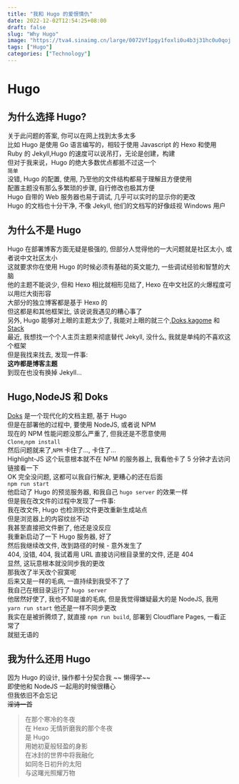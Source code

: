```yaml
---
title: "我和 Hugo 的爱恨情仇"
date: 2022-12-02T12:54:25+08:00
draft: false
slug: "Why Hugo"
image: "https://tva4.sinaimg.cn/large/0072Vf1pgy1foxli0u4b3j31hc0u0qoj.jpg"
tags: ["Hugo"]
categories: ["Technology"]
---
```

# Hugo
## 为什么选择 Hugo?
关于此问题的答案, 你可以在网上找到太多太多  
比如 Hugo 是使用 Go 语言编写的，相较于使用 Javascript 的 Hexo 和使用 Ruby 的 Jekyll,Hugo 的速度可以说吊打，无论是创建，构建  
但对于我来说，Hugo 的绝大多数优点都抵不过这一个  
` 简单 `  
没错, Hugo 的配置, 使用, 乃至他的文件结构都易于理解且方便使用  
配置主题没有那么多繁琐的步骤, 自行修改也极其方便  
Hugo 自带的 Web 服务器也易于调试, 几乎可以实时的显示你的更改  
Hugo 的文档也十分干净, 不像 Jekyll, 他们的文档写的好像歧视 Windows 用户  
## 为什么不是 Hugo
Hugo 在部署博客方面无疑是极强的, 但部分人觉得他的一大问题就是社区太小, 或者说中文社区太小  
这就要求你在使用 Hugo 的时候必须有基础的英文能力, 一些调试经验和智慧的大脑  
他的主题不能说少, 但和 Hexo 相比就相形见绌了, Hexo 在中文社区的火爆程度可以用烂大街形容   
大部分的独立博客都是基于 Hexo 的  
但这都是和其他框架比, 该说说我遇见的糟心事了  
另外, Hugo 能够对上眼的主题太少了, 我能对上眼的就三个,[Doks](https://getdoks.org/),[kagome](https://github.com/miiiku/hugo-theme-kagome) 和 [Stack](https://github.com/CaiJimmy/hugo-theme-stack)  
最近, 我想找一个个人主页主题来彻底替代 Jekyll, 没什么, 我就是单纯的不喜欢这个框架  
但是我找来找去, 发现一件事:  
**这咋都是博客主题**  
到现在也没有换掉 Jekyll...  
## Hugo,NodeJS 和 Doks
[Doks](https://getdoks.org/) 是一个现代化的文档主题, 基于 Hugo   
但是在部署他的过程中, 要使用 NodeJS, 或者说 NPM  
现在的 NPM 性能问题没那么严重了, 但我还是不愿意使用  
`Clone`,`npm install`  
然后问题就来了,`NPM` 卡住了..., 卡住了...  
Highlight-JS 这个玩意根本就不在 NPM 的服务器上, 我看他卡了 5 分钟才去访问链接看一下  
OK 完全没问题, 这都可以我自行解决, 更糟心的还在后面  
`npm run start`  
他启动了 Hugo 的预览服务器, 和我自己 `hugo server` 的效果一样  
但是我在改文件的过程中发现了一件事:  
我在改文件, Hugo 也检测到文件更改重新生成站点  
但是浏览器上的内容纹丝不动  
我甚至直接把文件删了, 他还是没反应  
我重新启动了一下 Hugo 服务器, 好了  
然后我继续改文件, 改到路径的时候 - 意外发生了  
404, 没错, 404, 我试着用 URL 直接访问根目录里的文件, 还是 404  
显然, 这玩意根本就没同步我的更改  
那我改了半天改个寂寞呢  
后来又是一样的毛病, 一直持续到我受不了了  
我自己在根目录运行了 `hugo server`  
他居然好使了, 我也不知是谁的毛病, 但是我觉得嫌疑最大的是 NodeJS, 我用 `yarn run start` 他还是一样不同步更改  
我实在是被折腾烦了, 就直接 `npm run build`, 部署到 Cloudflare Pages, 一看正常了  
就挺无语的  
## 我为什么还用 Hugo
因为 Hugo 的设计, 操作都十分契合我 ~~ 懒得学~~  
即使他和 NodeJS 一起用的时候很糟心  
但我依旧不会忘记  
~~淫诗一首~~  
> 在那个寒冷的冬夜  
> 在 Hexo 无情折磨我的那个冬夜  
> 是 Hugo   
> 用她初夏般轻盈的身影  
> 在冰封的世界中将我融化  
> 如同冬日初升的太阳    
> 与这曙光照耀万物  
  

<Meting-JS server="netease" type="song" id="1415570888"></Meting-JS>
